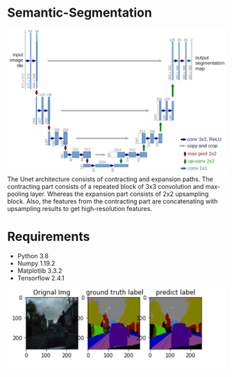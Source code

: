 # Semantic-Segmentation

![Image](https://github.com/saurabhkemekar/Semantic-Segmentation/blob/main/u-net-architecture.png)
The Unet architecture consists of contracting and expansion paths. The contracting part consists of a repeated block of 3x3 convolution and max-pooling layer. Whereas the expansion part consists of 2x2 upsampling block. Also, the features from the contracting part are concatenating with upsampling results to get high-resolution features.
# Requirements
* Python 3.8
* Numpy 1.19.2
* Matplotlib 3.3.2
* Tensorflow 2.4.1

![Image](https://github.com/saurabhkemekar/Semantic-Segmentation/blob/main/Result.PNG)
